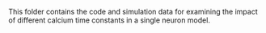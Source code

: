 This folder contains the code and simulation data for examining the impact of different calcium time constants in a single neuron model.
